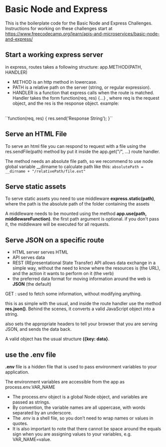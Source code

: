 # Basic Node and Express

This is the boilerplate code for the Basic Node and Express Challenges. Instructions for working on these challenges start at https://www.freecodecamp.org/learn/apis-and-microservices/basic-node-and-express/

## Start a working express server
in express, routes takes a following structure: app.METHOD(PATH, HANDLER)

- METHOD is an http method in lowercase.
- PATH is a relative path on the server (string, or regular expression).
- HANDLER is a function that express calls when the route is matched. Handler takes the form function(req, res) {...}
  , where req is the request object, and the res is the response object. example:
<br />
``function(req, res) {
  res.send('Response String');
  }``

## Serve an HTML File
To serve an html file you can respond to request with a file using the res.sendFile(path) method by put it inside 
the app.get("/", ...) route handler.

The method needs an absolute file path, so we recommend to use node global variable __dirname to calculate path like 
this: 
``absolutePath = __dirname + "/relativePath/file.ext"``

## Serve static assets
To serve static assets you need to use middleware **express.static(path)**, where the path is the absolute path of the 
folder containing the assets

A middleware needs to be mounted using the method **app.use(path, middlewareFunction)**. the first path argument is 
optional. if you don't pass it, the middleware will be executed for all requests. 

## Serve JSON on a specific route

- HTML server serves HTML
- API serves data
- REST (REpresentational State Transfer) API allows data exchange in a simple way, without the need to know where 
  the resources is (the URL), and the action it wants to perform on it (the verb)
- the preferred data format for moving information around the web is **JSON** (the default)

GET : used to fetch some information, without modifying anything.

this is as simple with the usual, and inside the route handler use the method **res.json()**. Behind the scenes, it 
converts a valid JavaScript object into a string.

also sets the appropriate headers to tell your browser that you are serving JSON, and sends the data back. 

A valid object has the usual structure **({key: data}**. 

## use the .env file

**.env** file is a hidden file that is used to pass environment variables to your application.

The environment variables are accessible from the app as process.env.VAR_NAME

- The process.env object is a global Node object, and variables are passed as strings.
- By convention, the variable names are all uppercase, with words separated by an underscore.
- The .env is a shell file,
so you don’t need to wrap names or values in quotes.
- It is also important to note that there cannot be space around the equals sign when you are assigning values to your variables, e.g. VAR_NAME=value.
